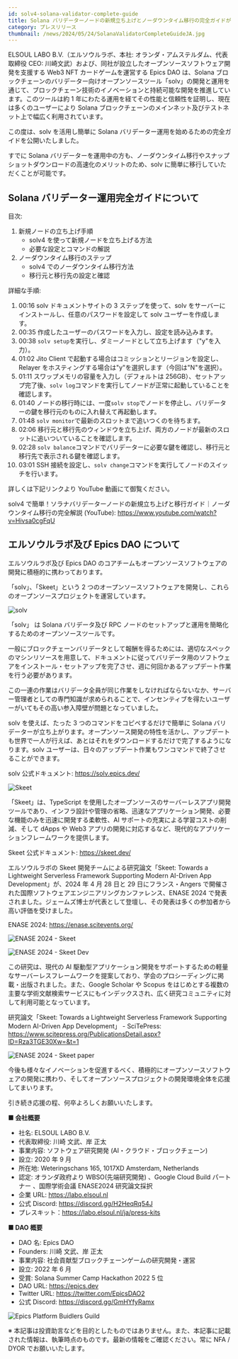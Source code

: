 ```yaml
---
id: solv4-solana-validator-complete-guide
title: Solana バリデーターノードの新規立ち上げとノーダウンタイム移行の完全ガイドが公開
category: プレスリリース
thumbnail: /news/2024/05/24/SolanaValidatorCompleteGuideJA.jpg
---
```


ELSOUL LABO B.V.（エルソウルラボ、本社: オランダ・アムステルダム、代表取締役
CEO: 川崎文武）および、同社が設立したオープンソースソフトウェア開発を支援する
Web3 NFT カードゲームを運営する Epics DAO は、Solana
ブロックチェーンのバリデーター向けオープンソースツール「solv」の開発と運用を通じて、ブロックチェーン技術のイノベーションと持続可能な開発を推進しています。このツールは約
1 年にわたる運用を経てその性能と信頼性を証明し、現在は多くのユーザーにより
Solana
ブロックチェーンのメインネット及びテストネット上で幅広く利用されています。

この度は、solv を活用し簡単に Solana
バリデーター運用を始めるための完全ガイドを公開いたしました。

すでに Solana
バリデーターを運用中の方も、ノーダウンタイム移行やスナップショットダウンロードの高速化のメリットのため、solv
に簡単に移行していただくことが可能です。

## Solana バリデーター運用完全ガイドについて

目次:

1. 新規ノードの立ち上げ手順
   - solv4 を使って新規ノードを立ち上げる方法
   - 必要な設定とコマンドの解説
2. ノーダウンタイム移行のステップ
   - solv4 でのノーダウンタイム移行方法
   - 移行元と移行先の設定と確認

詳細な手順:

1. 00:16 solv ドキュメントサイトの 3 ステップを使って、solv
   をサーバーにインストールし、任意のパスワードを設定して solv
   ユーザーを作成します。
2. 00:35 作成したユーザーのパスワードを入力し、設定を読み込みます。
3. 00:38 `solv setup`を実行し、ダミーノードとして立ち上げます（"y"を入力）。
4. 01:02 Jito Client で起動する場合はコミッションとリージョンを設定し、Relayer
   をホスティングする場合は"y"を選択します（今回は"N"を選択）。
5. 01:11 スワップメモリの容量を入力し（デフォルトは
   256GB）、セットアップ完了後、`solv log`コマンドを実行してノードが正常に起動していることを確認します。
6. 01:40
   ノードの移行時には、一度`solv stop`でノードを停止し、バリデーターの鍵を移行元のものに入れ替えて再起動します。
7. 01:48 `solv monitor`で最新のスロットまで追いつくのを待ちます。
8. 02:06
   移行元と移行先のウィンドウを立ち上げ、両方のノードが最新のスロットに追いついていることを確認します。
9. 02:28
   `solv balance`コマンドでバリデーターに必要な鍵を確認し、移行元と移行先で表示される鍵を確認します。
10. 03:01 SSH
    接続を設定し、`solv change`コマンドを実行してノードのスイッチを行います。

詳しくは下記リンクより YouTube 動画にて御覧ください。

solv4
で簡単！ソラナバリデーターノードの新規立ち上げと移行ガイド｜ノーダウンタイム移行の完全解説
(YouTube): https://www.youtube.com/watch?v=Hivsa0cgFqU

## エルソウルラボ及び Epics DAO について

エルソウルラボ及び Epics DAO
のコアチームもオープンソースソフトウェアの開発に積極的に携わっております。

「solv」、「Skeet」という 2
つのオープンソースソフトウェアを開発し、これらのオープンソースプロジェクトを運営しています。

![solv](/news/2024/03/12/solvJA.jpg)

「solv」 は Solana バリデータ及び RPC
ノードのセットアップと運用を簡略化するためのオープンソースツールです。

一般にブロックチェーンバリデータとして報酬を得るためには、適切なスペックのマシンリソースを用意して、ドキュメントに従ってバリデータ用のソフトウェアをインストール・セットアップを完了させ、週に何回かあるアップデート作業を行う必要があります。

この一連の作業はバリデータ全員が同じ作業をしなければならないなか、サーバー管理者としての専門知識が求められることで、インセンティブを得たいユーザーがいてもその高い参入障壁が問題となっていました。

solv を使えば、たった 3 つのコマンドをコピペするだけで簡単に Solana
バリデーターが立ち上がります。オープンソース開発の特性を活かし、アップデートも世界で一人が行えば、あとはそれをダウンロードするだけで完了するようになります。solv
ユーザーは、日々のアップデート作業もワンコマンドで終了させることができます。

solv 公式ドキュメント: https://solv.epics.dev/

![Skeet](/news/2024/03/12/SkeetV2JA.jpg)

「Skeet」は、TypeScript
を使用したオープンソースのサーバーレスアプリ開発ツールであり、インフラ設計や管理の省略、迅速なアプリケーション開発、必要な機能のみを迅速に開発する柔軟性、AI
サポートの充実による学習コストの削減、そして dApps や Web3
アプリの開発に対応するなど、現代的なアプリケーションフレームワークを提供します。

Skeet 公式ドキュメント: https://skeet.dev/

エルソウルラボの Skeet 開発チームによる研究論文「Skeet: Towards a Lightweight
Serverless Framework Supporting Modern AI-Driven App Development」が、2024 年 4
月 28 日と 29 日にフランス・Angers
で開催された国際ソフトウェアエンジニアリングカンファレンス、ENASE 2024
で発表されました。ジェームズ博士が代表として登壇し、その発表は多くの参加者から高い評価を受けました。

ENASE 2024: https://enase.scitevents.org/

![ENASE 2024 - Skeet](/news/2024/05/10/SkeetENASE2024ResearchPaperPublished.jpg)

![ENASE 2024 - Skeet Dev](/news/2024/05/02/ENASEelsoulTeam.jpg)

この研究は、現代の AI
駆動型アプリケーション開発をサポートするための軽量なサーバーレスフレームワークを提案しており、学会のプロシーディングに掲載・出版されました。また、Google
Scholar や Scopus
をはじめとする複数の主要な学術文献検索サービスにもインデックスされ、広く研究コミュニティに対して利用可能となっています。

研究論文「Skeet: Towards a Lightweight Serverless Framework Supporting Modern
AI-Driven App Development」 - SciTePress:
https://www.scitepress.org/PublicationsDetail.aspx?ID=Rza3TGE30Xw=&t=1

![ENASE 2024 - Skeet paper](/news/2024/04/24/ENASE2024AfterTheConference.jpg)

今後も様々なイノベーションを促進するべく、積極的にオープンソースソフトウェアの開発に携わり、そしてオープンソースプロジェクトの開発環境全体を応援してまいります。

引き続き応援の程、何卒よろしくお願いいたします。

**■ 会社概要**

- 社名: ELSOUL LABO B.V.
- 代表取締役: 川崎 文武、岸 正太
- 事業内容: ソフトウェア研究開発 (AI・クラウド・ブロックチェーン)
- 設立: 2020 年 9 月
- 所在地: Weteringschans 165, 1017XD Amsterdam, Netherlands
- 認定: オランダ政府より WBSO(先端研究開発) 、Google Cloud Build パートナー
  、国際学術会議 ENASE2024 研究論文採択
- 企業 URL: https://labo.elsoul.nl
- 公式 Discord: https://discord.gg/H2HeqRq54J
- プレスキット：https://labo.elsoul.nl/ja/press-kits

**■ DAO 概要**

- DAO 名: Epics DAO
- Founders: 川崎 文武、岸 正太
- 事業内容: 社会貢献型ブロックチェーンゲームの研究開発・運営
- 設立: 2022 年 6 月
- 受賞: Solana Summer Camp Hackathon 2022 5 位
- DAO URL: https://epics.dev
- Twitter URL: https://twitter.com/EpicsDAO2
- 公式 Discord: https://discord.gg/GmHYfyRamx

![Epics Platform Buidlers Guild](/news/2024/04/19/AboutOpenSourceProblemJA.jpg)

※
本記事は投資助言などを目的としたものではありません。また、本記事に記載された情報は、執筆時点のものです。最新の情報をご確認ください。常に
NFA / DYOR でお願いいたします。

